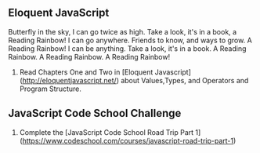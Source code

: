 ## Eloquent JavaScript

Butterfly in the sky, I can go twice as high. Take a look, it's in a book, a Reading Rainbow! I can go anywhere. Friends to know, and ways to grow.
A Reading Rainbow! I can be anything. Take a look, it's in a book. A Reading Rainbow. A Reading Rainbow. A Reading Rainbow!

  1. Read Chapters One and Two in [Eloquent Javascript] (http://eloquentjavascript.net/) about Values,Types, and Operators and Program Structure.
  
## JavaScript Code School Challenge

  1.  Complete the [JavaScript Code School Road Trip Part 1] (https://www.codeschool.com/courses/javascript-road-trip-part-1)
